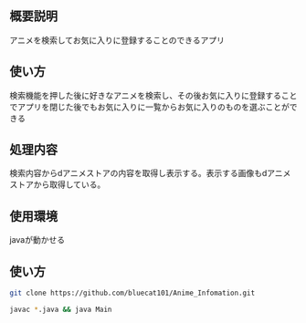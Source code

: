 ## 概要説明
  アニメを検索してお気に入りに登録することのできるアプリ

## 使い方
  検索機能を押した後に好きなアニメを検索し、その後お気に入りに登録することでアプリを閉じた後でもお気に入りに一覧からお気に入りのものを選ぶことができる

## 処理内容
  検索内容からdアニメストアの内容を取得し表示する。表示する画像もdアニメストアから取得している。

## 使用環境
  javaが動かせる

## 使い方
```sh
git clone https://github.com/bluecat101/Anime_Infomation.git
```
```sh
javac *.java && java Main
```
